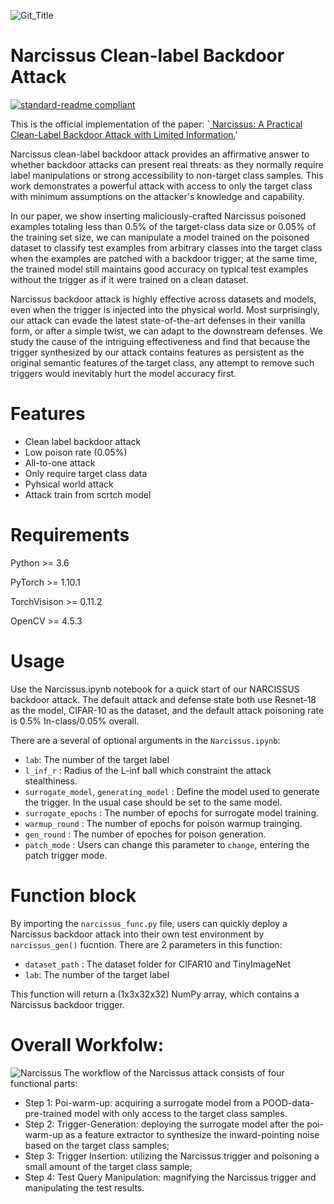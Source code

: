 ![Git_Title](https://user-images.githubusercontent.com/64983135/162639329-cae63b23-4d13-41c9-a2db-64f88806e8b6.png)

# Narcissus Clean-label Backdoor Attack

[![standard-readme compliant](https://img.shields.io/badge/readme%20style-standard-brightgreen.svg?style=flat-square)](https://github.com/RichardLitt/standard-readme)

This is the official implementation of the paper: `<a href="http://www.yi-zeng.com/wp-content/uploads/2022/04/Narcissus_Backdoor.pdf"> Narcissus: A Practical Clean-Label Backdoor Attack with Limited Information.</a>'

Narcissus clean-label backdoor attack provides an affirmative answer to whether backdoor attacks can present real threats: as they normally require label manipulations or strong accessibility to non-target class samples. This work demonstrates a powerful attack with access to only the target class with minimum assumptions on the attacker's knowledge and capability.

In our paper, we show inserting maliciously-crafted Narcissus poisoned examples totaling less than 0.5\% of the target-class data size or 0.05\% of the training set size, we can manipulate a model trained on the poisoned dataset to classify test examples from arbitrary classes into the target class when the examples are patched with a backdoor trigger; at the same time, the trained model still maintains good accuracy on typical test examples without the trigger as if it were trained on a clean dataset. 

Narcissus backdoor attack is highly effective across datasets and models, even when the trigger is injected into the physical world. Most surprisingly, our attack can evade the latest state-of-the-art defenses in their vanilla form, or after a simple twist, we can adapt to the downstream defenses. We study the cause of the intriguing effectiveness and find that because the trigger synthesized by our attack contains features as persistent as the original semantic features of the target class, any attempt to remove such triggers would inevitably hurt the model accuracy first.

# Features
- Clean label backdoor attack
- Low poison rate (0.05\%)
- All-to-one attack
- Only require target class data
- Pyhsical world attack
- Attack train from scrtch model

# Requirements
Python >= 3.6

PyTorch >= 1.10.1

TorchVisison >= 0.11.2

OpenCV >= 4.5.3

# Usage

Use the Narcissus.ipynb notebook for a quick start of our NARCISSUS backdoor attack. The default attack and defense state both use Resnet-18 as the model, CIFAR-10 as the dataset, and the default attack poisoning rate is 0.5% In-class/0.05% overall.

There are a several of optional arguments in the ```Narcissus.ipynb```:

- ```lab```: The number of the target label
- ```l_inf_r``` : Radius of the L-inf ball which constraint the attack stealthiness.
- ```surrogate_model```, ```generating_model``` : Define the model used to generate the trigger. In the usual case should be set to the same model.
- ```surrogate_epochs``` : The number of epochs for surrogate model training.
- ```warmup_round``` : The number of epochs for poison warmup trainging.
- ```gen_round``` : The number of epoches for poison generation.
- ```patch_mode``` : Users can change this parameter to ```change```, entering the patch trigger mode. 

# Function block
By importing the ```narcissus_func.py``` file, users can quickly deploy a Narcissus backdoor attack into their own test environment by ```narcissus_gen()``` fucntion. There are 2 parameters in this function:
- ```dataset_path``` : The dataset folder for CIFAR10 and TinyImageNet
- ```lab```: The number of the target label

This function will return a (1x3x32x32) NumPy array, which contains a Narcissus backdoor trigger.

# Overall Workfolw:
![Narcissus](https://user-images.githubusercontent.com/64983135/162639447-05d02a49-9668-49a0-8d91-c82b952a801e.png)
The workflow of the Narcissus attack consists of four functional parts:

- Step 1: Poi-warm-up: acquiring a surrogate model from a POOD-data-pre-trained model with only access to the target class samples. 
- Step 2: Trigger-Generation: deploying the surrogate model after the poi-warm-up as a feature extractor to synthesize the inward-pointing noise based on the target class samples; 
- Step 3: Trigger Insertion: utilizing the Narcissus trigger and poisoning a small amount of the target class sample; 
- Step 4: Test Query Manipulation: magnifying the Narcissus trigger and manipulating the test results.
